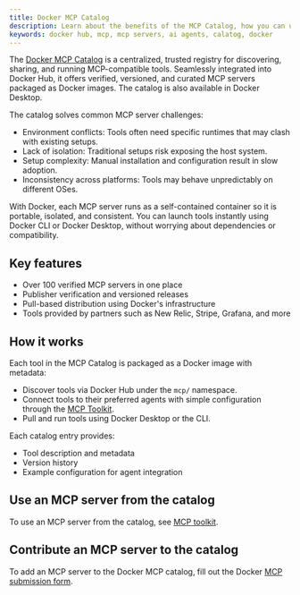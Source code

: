 ```yaml
---
title: Docker MCP Catalog
description: Learn about the benefits of the MCP Catalog, how you can use it, and how you can contribute
keywords: docker hub, mcp, mcp servers, ai agents, calatog, docker
---
```


The [Docker MCP Catalog](https://hub.docker.com/catalogs/mcp) is a centralized, trusted registry for discovering, sharing, and running MCP-compatible tools. Seamlessly integrated into Docker Hub, it offers verified, versioned, and curated MCP servers packaged as Docker images. The catalog is also available in Docker Desktop.

The catalog solves common MCP server challenges:

- Environment conflicts: Tools often need specific runtimes that may clash with existing setups.
- Lack of isolation: Traditional setups risk exposing the host system.
- Setup complexity: Manual installation and configuration result in slow adoption.
- Inconsistency across platforms: Tools may behave unpredictably on different OSes.

With Docker, each MCP server runs as a self-contained container so it is
portable, isolated, and consistent. You can launch tools instantly using Docker
CLI or Docker Desktop, without worrying about dependencies or compatibility.

## Key features

- Over 100 verified MCP servers in one place
- Publisher verification and versioned releases
- Pull-based distribution using Docker's infrastructure
- Tools provided by partners such as New Relic, Stripe, Grafana, and more

## How it works

Each tool in the MCP Catalog is packaged as a Docker image with metadata:

- Discover tools via Docker Hub under the `mcp/` namespace.
- Connect tools to their preferred agents with simple configuration through the [MCP Toolkit](toolkit.md).
- Pull and run tools using Docker Desktop or the CLI.

Each catalog entry provides:

- Tool description and metadata
- Version history
- Example configuration for agent integration

## Use an MCP server from the catalog

To use an MCP server from the catalog, see [MCP toolkit](toolkit.md).

## Contribute an MCP server to the catalog

To add an MCP server to the Docker MCP catalog, fill out the Docker [MCP submission form](https://www.docker.com/products/mcp-catalog-and-toolkit/#get_updates).
